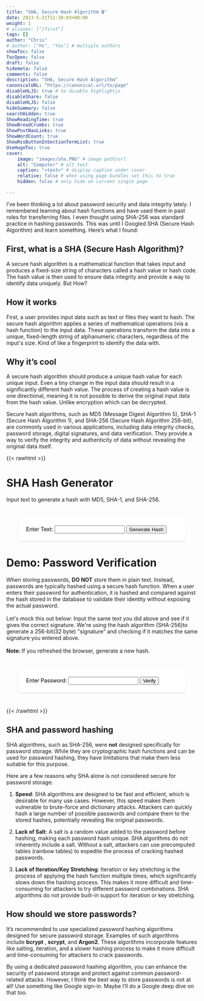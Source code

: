 ```yaml
---
title: "SHA, Secure Hash Algorithm 🔒"
date: 2023-5-21T11:30:03+00:00
weight: 1
# aliases: ["/first"]
tags: []
author: "Chris"
# author: ["Me", "You"] # multiple authors
showToc: false
TocOpen: false
draft: false
hidemeta: false
comments: false
description: "SHA, Secure Hash Algorithm"
canonicalURL: "https://canonical.url/to/page"
disableHLJS: true # to disable highlightjs
disableShare: false
disableHLJS: false
hideSummary: false
searchHidden: true
ShowReadingTime: true
ShowBreadCrumbs: true
ShowPostNavLinks: true
ShowWordCount: true
ShowRssButtonInSectionTermList: true
UseHugoToc: true
cover:
    image: "images/sha.PNG" # image path/url
    alt: "Computer" # alt text
    caption: "<text>" # display caption under cover
    relative: false # when using page bundles set this to true
    hidden: false # only hide on current single page

---
```


I’ve been thinking a lot about password security and data integrity lately. I remembered learning about hash functions and have used them in past roles for transferring files. I even thought using SHA-256 was standard practice in hashing passwords. This was until I Googled SHA (Secure Hash Algorithm) and learn something. Here’s what I found:

## First, what is a SHA (Secure Hash Algorithm)?

A secure hash algorithm is a mathematical function that takes input and produces a fixed-size string of characters called a hash value or hash code. The hash value is then used to ensure data integrity and provide a way to identify data uniquely. But How?

## How it works

First, a user provides input data such as text or files they want to hash. The secure hash algorithm applies a series of mathematical operations (via a hash function) to the input data. These operations transform the data into a unique, fixed-length string of  alphanumeric characters, regardless of the input's size. Kind of like a fingerprint to identify the data with.

## Why it’s cool

A secure hash algorithm should produce a unique hash value for each unique input. Even a tiny change in the input data should result in a significantly different hash value. The process of creating a hash value is one directional, meaning it is not possible to derive the original input data from the hash value. Unlike encryption which can be decrypted.

Secure hash algorithms, such as MD5 (Message Digest Algorithm 5), SHA-1 (Secure Hash Algorithm 1), and SHA-256 (Secure Hash Algorithm 256-bit), are commonly used in various applications, including data integrity checks, password storage, digital signatures, and data verification. They provide a way to verify the integrity and authenticity of data without revealing the original data itself.


{{< rawhtml >}}
<html>
<head>
<style>
  form {
    color: #000000;
    max-width: 400px;
    margin: 40px auto;
    padding: 20px;
    background-color: #ffffff;
    border-radius: 8px;
    box-shadow: 0 2px 4px rgba(0, 0, 0, 0.1);
  }
  
  label {
    display: block;
    margin-bottom: 8px;
  }
  
  input[type="password"] {
    width: 100%;
    padding: 10px;
    border: 1px solid #ccc;
    border-radius: 4px;
    box-sizing: border-box;
  }
  
  button[type="submit"] {
    display: block;
    width: 100%;
    padding: 10px;
    margin-top: 16px;
    background-color: #000000;
    color: #ffffff;
    border: none;
    border-radius: 4px;
    cursor: pointer;
  }

  #text-input {
    color: #000000;
    width: 100%;
    padding: 10px;
    border: 1px solid #ccc;
    border-radius: 4px;
    box-sizing: border-box;
    font-size: 14px;
  }
  #verification-result {
    text-align: center;
  }
</style>

<script src="https://cdnjs.cloudflare.com/ajax/libs/crypto-js/4.0.0/crypto-js.min.js"></script>
</head>
<body>
<h1>SHA Hash Generator</h1>
  <p>Input text to generate a hash with MD5, SHA-1, and SHA-256.</p>

<form id="hash-form">
  <label for="text-input">Enter Text:</label>
  <input type="text" id="text-input" required>
  <button type="submit">Generate Hash</button>
</form>
<div id="hash-container"></div>

<h1>Demo: Password Verification</h1>
  <p>
  When storing passwords, <strong>DO NOT</strong> store them in plain text. Instead, passwords are typically hashed using a secure hash function. When a user enters their password for authentication, it is hashed and compared against the hash stored in the database to validate their identity without exposing the actual password.
    <br>
    <br>
  Let's mock this out below: 
  Input the same text you did above and see if it gives the correct signature.
  We're using the hash algorithm (SHA-256)to generate a 256-bit(32 byte) "signature" and checking if it matches the same signature you entered above.
  <br>
  <br>
  <strong>Note: </strong>If you refreshed the browser, generate a new hash.
</p>

<form id="verification-form">
  <label for="password-input">Enter Password:</label>
  <input type="password" id="password-input" required>
  <button type="submit">Verify</button>
</form>
<div id="verification-result"></div>

<script>
   const hashForm = document.getElementById('hash-form');
    const textInput = document.getElementById('text-input');
    const hashContainer = document.getElementById('hash-container');
  
    const verificationForm = document.getElementById('verification-form');
    const passwordInput = document.getElementById('password-input');
    
    let hash = null; // Declare the hash variable outside the event listener
  
    hashForm.addEventListener('submit', event => {
      event.preventDefault();
  
      const text = textInput.value;
  
      // Generate the SHA-256 hash
      hash = CryptoJS.SHA256(text).toString();
      const md5 = CryptoJS.MD5(text).toString();
      const sha1 = CryptoJS.SHA1(text).toString();
      
        
      // Display the hash
      hashContainer.innerHTML = `
        <p><strong>Input Text: </strong><br>${text}</p>
        <p><strong>MD5 Hash: </strong><br>${md5}</p>
        <p><strong>SHA-1 Hash: </strong><br>${sha1}</p>
        <p><strong>SHA-256 Hash: </strong><br>${hash}</p> 
      `;
  
      // Clear the input field
      textInput.value = '';
    });
    
    verificationForm.addEventListener('submit', event => {
      event.preventDefault();
        
      const enteredPassword = passwordInput.value;
  
      // Define the correct password hash
      const correctPasswordHash = hash;
  
      // Generate the SHA-256 hash of the entered password
      const enteredPasswordHash = CryptoJS.SHA256(enteredPassword).toString();
  
      if (enteredPasswordHash === correctPasswordHash) {
        alert('✅ Password is correct! Access granted.');
      } else if (correctPasswordHash === null) {
        alert('🛂 Please Generate a hash.');
      } else {
        alert('❌ Incorrect password. Access denied.');
      } 
      
      // Clear the input field
      passwordInput.value = '';
    });
</script>
</body>
</html>
{{< /rawhtml >}}

## SHA and password hashing

SHA algorithms, such as SHA-256, were __not__ designed specifically for password storage. While they are cryptographic hash functions and can be used for password hashing, they have limitations that make them less suitable for this purpose.

 Here are a few reasons why SHA alone is not considered secure for password storage:

1. __Speed__: SHA algorithms are designed to be fast and efficient, which is desirable for many use cases. However, this speed makes them vulnerable to brute-force and dictionary attacks. Attackers can quickly hash a large number of possible passwords and compare them to the stored hashes, potentially revealing the original passwords.

2. __Lack of Salt__: A salt is a random value added to the password before hashing, making each password hash unique. SHA algorithms do not inherently include a salt. Without a salt, attackers can use precomputed tables (rainbow tables) to expedite the process of cracking hashed passwords.

3. __Lack of Iteration/Key Stretching__: Iteration or key stretching is the process of applying the hash function multiple times, which significantly slows down the hashing process. This makes it more difficult and time-consuming for attackers to try different password combinations. SHA algorithms do not provide built-in support for iteration or key stretching.

## How should we store passwords?

It’s recommended to use specialized password hashing algorithms designed for secure password storage. Examples of such algorithms include __bcrypt__ , __scrypt__, and __Argon2__. These algorithms incorporate features like salting, iteration, and a slower hashing process to make it more difficult and time-consuming for attackers to crack passwords.

By using a dedicated password hashing algorithm, you can enhance the security of password storage and protect against common password-related attacks. However, I think the best way to store passwords is not at all! Use something like Google sign-in. Maybe I’ll do a Google deep dive on that too. 

